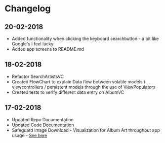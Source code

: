 # Changelog

## 20-02-2018

* Added functionality when clicking the keyboard searchbutton - a bit like Google's I feel lucky
* Added app screens to README.md

## 18-02-2018

* Refactor SearchArtistsVC
* Created FlowChart to explain Data flow between volatile models / viewcontrollers / persistent models through the use of ViewPopulators
* Created tests to verify different data entry on AlbumVC


## 17-02-2018

* Updated Repo Documentation
* Updated Code Documentation
* Safeguard Image Download - Visualization for Album Art throughout app usage - [See here](https://github.com/carloscorreia94/AlbumFolks/commit/a3332e97765af58d862a816da632db470779d33b)
